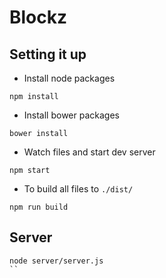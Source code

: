 Blockz
======

Setting it up
-------------
- Install node packages
```shell
npm install
```

- Install bower packages
```shell
bower install
```

- Watch files and start dev server
```shell
npm start
```

- To build all files to `./dist/`
```shell
npm run build
```

Server
------
```shell
node server/server.js
``